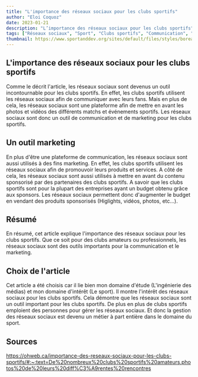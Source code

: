 ```yaml
---
title: "L'importance des réseaux sociaux pour les clubs sportifs"
author: "Eloi Coquoz"
date: 2023-01-21
description: "L’importance des réseaux sociaux pour les clubs sportifs"
tags: ["Réseaux sociaux", "Sport", "Clubs sportifs", "Communication", "Marketing"]
thumbnail: https://www.sportanddev.org/sites/default/files/styles/borealis_spor_16_9_cropped_default_style_respondlarge/public/media/social_media_sportanddev.jpg?itok=YWbn2F9o
---
```


## L'importance des réseaux sociaux pour les clubs sportifs
Comme le décrit l'article, les réseaux sociaux sont devenus un outil incontournable pour les clubs sportifs. En effet, les clubs sportifs utilisent les réseaux sociaux afin de communiquer avec leurs fans. Mais en plus de cela, les réseaux sociaux sont une plateforme afin de mettre en avant les photos et vidéos des différents matchs et événements sportifs. Les réseaux sociaux sont donc un outil de communication et de marketing pour les clubs sportifs.

## Un outil marketing
En plus d'être une plateforme de communication, les réseaux sociaux sont aussi utilisés à des fins marketing. En effet, les clubs sportifs utilisent les réseaux sociaux afin de promouvoir leurs produits et services. A côté de cela, les réseaux sociaux sont aussi utilisés à mettre en avant du contenu sponsorisé par des partenaires des clubs sportifs. A savoir que les clubs sportifs sont pour la plupart des entreprises ayant un budget obtenu grâce aux sponsors. Les réseaux sociaux permettent donc d'augmenter le budget en vendant des produits sponsorisés (Higlights, vidéos, photos, etc...).


## Résumé
En résumé, cet article explique l'importance des réseaux sociaux pour les clubs sportifs. Que ce soit pour des clubs amateurs ou professionnels, les réseaux sociaux sont des outils importants pour la communication et le marketing.

## Choix de l'article
Cet article a été choisis car il lie bien mon domaine d'étude (L'ingénierie des médias) et mon domaine d'intérêt (Le sport). Il montre l'intérêt des réseaux sociaux pour les clubs sportifs. Cela démontre que les réseaux sociaux sont un outil important pour les clubs sportifs. De plus en plus de clubs sportifs emploient des personnes pour gérer les réseaux sociaux. Et donc la gestion des réseaux sociaux est devenu un métier à part entière dans le domaine du sport. 

## Sources
https://ohweb.ca/importance-des-reseaux-sociaux-pour-les-clubs-sportifs/#:~:text=De%20nombreux%20clubs%20sportifs%20amateurs,photos%20de%20leurs%20diff%C3%A9rentes%20rencontres


